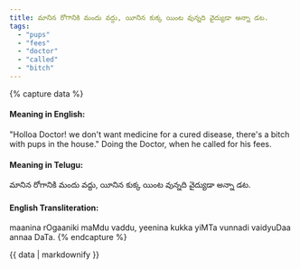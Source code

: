```yaml
---
title: మానిన రోగానికి మందు వద్దు, యీనిన కుక్క యింట వున్నది వైద్యుడా అన్నా డట.
tags:
  - "pups"
  - "fees"
  - "doctor"
  - "called"
  - "bitch"
---
```


{% capture data %}
#### Meaning in English:
"Holloa Doctor! we don't want medicine for a cured disease, there's a bitch with pups in the house."
Doing the Doctor, when he called for his fees.

#### Meaning in Telugu:
మానిన రోగానికి మందు వద్దు, యీనిన కుక్క యింట వున్నది వైద్యుడా అన్నా డట.

#### English Transliteration:
maanina rOgaaniki maMdu vaddu, yeenina kukka yiMTa vunnadi vaidyuDaa annaa DaTa.
{% endcapture %}

<div class="notice">{{ data | markdownify }}</div>

